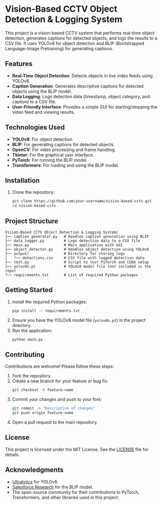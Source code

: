 # Vision-Based CCTV Object Detection & Logging System

This project is a vision-based CCTV system that performs real-time object detection, generates captions for detected objects, and logs the results to a CSV file. It uses YOLOv8 for object detection and BLIP (Bootstrapped Language-Image Pretraining) for generating captions.

## Features

- **Real-Time Object Detection**: Detects objects in live video feeds using YOLOv8.
- **Caption Generation**: Generates descriptive captions for detected objects using the BLIP model.
- **Data Logging**: Logs detection data (timestamp, object category, and caption) to a CSV file.
- **User-Friendly Interface**: Provides a simple GUI for starting/stopping the video feed and viewing results.

## Technologies Used

- **YOLOv8**: For object detection.
- **BLIP**: For generating captions for detected objects.
- **OpenCV**: For video processing and frame handling.
- **Tkinter**: For the graphical user interface.
- **PyTorch**: For running the BLIP model.
- **Transformers**: For loading and using the BLIP model.

## Installation

1. Clone the repository:
   ```bash
   git clone https://github.com/your-username/vision-based-cctv.git
   cd vision-based-cctv
   ```

## Project Structure

```
Vision-Based CCTV Object Detection & Logging System/
├── caption_generator.py   # Handles caption generation using BLIP
├── data_logger.py         # Logs detection data to a CSV file
├── main.py                # Main application with GUI
├── object_detector.py     # Handles object detection using YOLOv8
├── output/                # Directory for storing logs
│   └── detections.csv     # CSV file with logged detection data
├── test.py                # Script to test PyTorch and CUDA setup
├── yolov8n.pt             # YOLOv8 model file (not included in the repo)
└── requirements.txt       # List of required Python packages
```

## Getting Started

1. Install the required Python packages:
   ```bash
   pip install -r requirements.txt
   ```
2. Ensure you have the YOLOv8 model file (`yolov8n.pt`) in the project directory.
3. Run the application:
   ```bash
   python main.py
   ```

## Contributing

Contributions are welcome! Please follow these steps:

1. Fork the repository.
2. Create a new branch for your feature or bug fix:
   ```bash
   git checkout -b feature-name
   ```
3. Commit your changes and push to your fork:
   ```bash
   git commit -m "Description of changes"
   git push origin feature-name
   ```
4. Open a pull request to the main repository.

## License

This project is licensed under the MIT License. See the [LICENSE](LICENSE) file for details.

## Acknowledgments

- [Ultralytics](https://github.com/ultralytics) for YOLOv8.
- [Salesforce Research](https://github.com/salesforce) for the BLIP model.
- The open-source community for their contributions to PyTorch, Transformers, and other libraries used in this project.